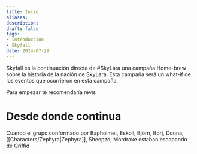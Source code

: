 ```yaml
---
title: Incio
aliases:
description: 
draft: false
tags: 
- introduccion 
- Skyfall
date: 2024-07-29
---
```


Skyfall es la continuación directa de #SkyLara  una campaña  Home-brew sobre la historia de la nación de SkyLara. Esta campaña será un what-if de los eventos que ocurrieron en esta campaña.

Para empezar te recomendaría revis
# Desde donde continua
Cuando el grupo conformado por Bapholmet, Eskoll, Björn, Borj, Donna, [[Characters/Zephyra|Zephyra]], Sheepzo, Mordrake estaban escapando de Griffid